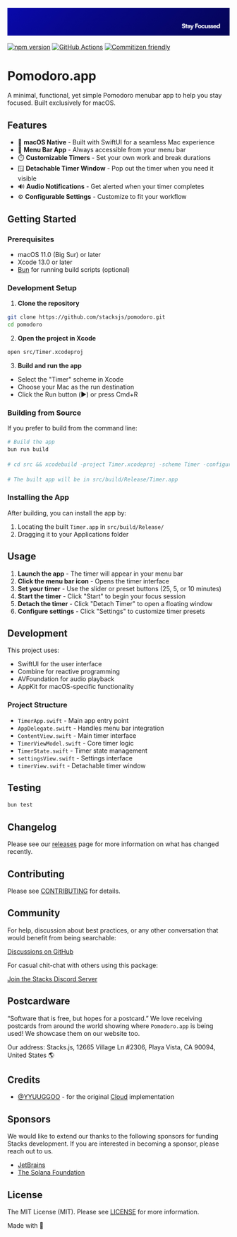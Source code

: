 <p align="center"><img src=".github/art/cover.jpg" alt="Social Card of this repo"></p>

[![npm version][npm-version-src]][npm-version-href]
[![GitHub Actions][github-actions-src]][github-actions-href]
[![Commitizen friendly](https://img.shields.io/badge/commitizen-friendly-brightgreen.svg)](http://commitizen.github.io/cz-cli/)
<!-- [![npm downloads][npm-downloads-src]][npm-downloads-href] -->
<!-- [![Codecov][codecov-src]][codecov-href] -->

# Pomodoro.app

A minimal, functional, yet simple Pomodoro menubar app to help you stay focused. Built exclusively for macOS.

## Features

- 🍎 **macOS Native** - Built with SwiftUI for a seamless Mac experience
- 🔔 **Menu Bar App** - Always accessible from your menu bar
- ⏱️ **Customizable Timers** - Set your own work and break durations
- 🪟 **Detachable Timer Window** - Pop out the timer when you need it visible
- 🔊 **Audio Notifications** - Get alerted when your timer completes
- ⚙️ **Configurable Settings** - Customize to fit your workflow

## Getting Started

### Prerequisites

- macOS 11.0 (Big Sur) or later
- Xcode 13.0 or later
- [Bun](https://bun.sh/) for running build scripts (optional)

### Development Setup

1. **Clone the repository**

```bash
git clone https://github.com/stacksjs/pomodoro.git
cd pomodoro
```

2. **Open the project in Xcode**

```bash
open src/Timer.xcodeproj
```

3. **Build and run the app**

- Select the "Timer" scheme in Xcode
- Choose your Mac as the run destination
- Click the Run button (▶️) or press Cmd+R

### Building from Source

If you prefer to build from the command line:

```bash
# Build the app
bun run build

# cd src && xcodebuild -project Timer.xcodeproj -scheme Timer -configuration Release

# The built app will be in src/build/Release/Timer.app
```

### Installing the App

After building, you can install the app by:

1. Locating the built `Timer.app` in `src/build/Release/`
2. Dragging it to your Applications folder

## Usage

1. **Launch the app** - The timer will appear in your menu bar
2. **Click the menu bar icon** - Opens the timer interface
3. **Set your timer** - Use the slider or preset buttons (25, 5, or 10 minutes)
4. **Start the timer** - Click "Start" to begin your focus session
5. **Detach the timer** - Click "Detach Timer" to open a floating window
6. **Configure settings** - Click "Settings" to customize timer presets

## Development

This project uses:

- SwiftUI for the user interface
- Combine for reactive programming
- AVFoundation for audio playback
- AppKit for macOS-specific functionality

### Project Structure

- `TimerApp.swift` - Main app entry point
- `AppDelegate.swift` - Handles menu bar integration
- `ContentView.swift` - Main timer interface
- `TimerViewModel.swift` - Core timer logic
- `TimerState.swift` - Timer state management
- `settingsView.swift` - Settings interface
- `timerView.swift` - Detachable timer window

## Testing

```bash
bun test
```

## Changelog

Please see our [releases](https://github.com/stacksjs/pomodoro/releases) page for more information on what has changed recently.

## Contributing

Please see [CONTRIBUTING](.github/CONTRIBUTING.md) for details.

## Community

For help, discussion about best practices, or any other conversation that would benefit from being searchable:

[Discussions on GitHub](https://github.com/stacksjs/pomodoro/discussions)

For casual chit-chat with others using this package:

[Join the Stacks Discord Server](https://discord.gg/stacksjs)

## Postcardware

“Software that is free, but hopes for a postcard.” We love receiving postcards from around the world showing where `Pomodoro.app` is being used! We showcase them on our website too.

Our address: Stacks.js, 12665 Village Ln #2306, Playa Vista, CA 90094, United States 🌎

## Credits

- [@YYUUGGOO](https://github.com/YYUUGGOO) - for the original [Cloud](https://github.com/YYUUGGOO/Cloud) implementation

## Sponsors

We would like to extend our thanks to the following sponsors for funding Stacks development. If you are interested in becoming a sponsor, please reach out to us.

- [JetBrains](https://www.jetbrains.com/)
- [The Solana Foundation](https://solana.com/)

## License

The MIT License (MIT). Please see [LICENSE](LICENSE.md) for more information.

Made with 💙

<!-- Badges -->
[npm-version-src]: https://img.shields.io/npm/v/@stacksjs/pomodoro?style=flat-square
[npm-version-href]: https://npmjs.com/package/@stacksjs/pomodoro
[github-actions-src]: https://img.shields.io/github/actions/workflow/status/stacksjs/pomodoro/ci.yml?style=flat-square&branch=main
[github-actions-href]: https://github.com/stacksjs/pomodoro/actions?query=workflow%3Aci

<!-- [codecov-src]: https://img.shields.io/codecov/c/gh/stacksjs/ts-starter/main?style=flat-square
[codecov-href]: https://codecov.io/gh/stacksjs/ts-starter -->
